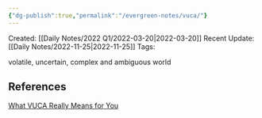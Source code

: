 ```yaml
---
{"dg-publish":true,"permalink":"/evergreen-notes/vuca/"}
---
```



Created: [[Daily Notes/2022 Q1/2022-03-20\|2022-03-20]]
Recent Update: [[Daily Notes/2022-11-25\|2022-11-25]]
Tags: 

volatile, uncertain, complex and ambiguous world


## References
[What VUCA Really Means for You](https://hbr.org/2014/01/what-vuca-really-means-for-you)
